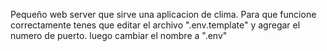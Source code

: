 Pequeño web server que sirve una aplicacion de clima. Para que funcione correctamente tenes que editar el archivo ".env.template" y agregar el numero de puerto. luego cambiar el nombre a ".env"
